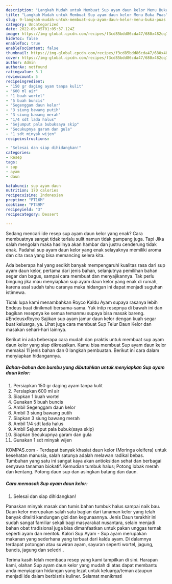 ```yaml
---
description: "Langkah Mudah untuk Membuat Sup ayam daun kelor Menu Buka Puas"
title: "Langkah Mudah untuk Membuat Sup ayam daun kelor Menu Buka Puas"
slug: 9-langkah-mudah-untuk-membuat-sup-ayam-daun-kelor-menu-buka-puas
category: Uncategorized
date: 2022-09-05T01:05:37.124Z
image: https://img-global.cpcdn.com/recipes/f3cd85bdd86cda47/680x482cq70/sup-ayam-daun-kelor-foto-resep-utama.jpg
hideToc: false
enableToc: true
enableTocContent: false
thumbnail: https://img-global.cpcdn.com/recipes/f3cd85bdd86cda47/680x482cq70/sup-ayam-daun-kelor-foto-resep-utama.jpg
cover: https://img-global.cpcdn.com/recipes/f3cd85bdd86cda47/680x482cq70/sup-ayam-daun-kelor-foto-resep-utama.jpg
author: Admin
authorAv: notfound
ratingvalue: 3.1
reviewcount: 5
recipeingredient:
- "150 gr daging ayam tanpa kulit"
- "600 ml air"
- "1 buah wortel"
- "5 buah buncis"
- "Segenggam daun kelor"
- "3 siung bawang putih"
- "3 siung bawang merah"
- "1/4 sdt lada halus"
- "Sejumput pala bubuksaya skip"
- "Secukupnya garam dan gula"
- "1 sdt minyak wijen"
recipeinstructions:

- "Selesai dan siap dihidangkan!"
categories:
- Resep
tags:
- sup
- ayam
- daun

katakunci: sup ayam daun 
nutrition: 170 calories
recipecuisine: Indonesian
preptime: "PT16M"
cooktime: "PT49M"
recipeyield: "3"
recipecategory: Dessert

---
```



Sedang mencari ide resep sup ayam daun kelor yang enak? Cara membuatnya sangat tidak terlalu sulit namun tidak gampang juga. Tapi Jika salah mengolah maka hasilnya akan hambar dan justru cenderung tidak enak. Padahal sup ayam daun kelor yang enak selayaknya memiliki aroma dan cita rasa yang bisa memancing selera kita.


Ada beberapa hal yang sedikit banyak mempengaruhi kualitas rasa dari sup ayam daun kelor, pertama dari jenis bahan, selanjutnya pemilihan bahan segar dan bagus, sampai cara membuat dan menyajikannya. Tak perlu bingung jika mau menyiapkan sup ayam daun kelor yang enak di rumah, karena asal sudah tahu caranya maka hidangan ini dapat menjadi suguhan istimewa.

Tidak lupa kami menambahkan Royco Kaldu Ayam supaya rasanya lebih Endeus buat dinikmati bersama-sama. Yuk intip resepnya di bawah ini dan bagikan resepnya ke semua temanmu supaya bisa masak bareng. ⠀⠀⠀⠀⠀ #EndeusxRoyco Sajikan sup ayam jamur daun kelor dengan kuah segar buat keluarga, ya. Lihat juga cara membuat Sup Telur Daun Kelor dan masakan sehari-hari lainnya.


Berikut ini ada beberapa cara mudah dan praktis untuk membuat sup ayam daun kelor yang siap dikreasikan. Kamu bisa membuat Sup ayam daun kelor memakai 11 jenis bahan dan 0 langkah pembuatan. Berikut ini cara dalam menyiapkan hidangannya.

<!--inarticleads1-->

##### Bahan-bahan dan bumbu yang dibutuhkan untuk menyiapkan Sup ayam daun kelor:

1. Persiapkan 150 gr daging ayam tanpa kulit
1. Persiapkan 600 ml air
1. Siapkan 1 buah wortel
1. Gunakan 5 buah buncis
1. Ambil Segenggam daun kelor
1. Ambil 3 siung bawang putih
1. Siapkan 3 siung bawang merah
1. Ambil 1/4 sdt lada halus
1. Ambil Sejumput pala bubuk(saya skip)
1. Siapkan Secukupnya garam dan gula
1. Gunakan 1 sdt minyak wijen


KOMPAS.com - Terdapat banyak khasiat daun kelor (Moringa oleifera) untuk kesehatan manusia, salah satunya adalah melawan radikal bebas. Tumbuhan yang satu ini sangat kaya akan antioksidan sehat dan berbagai senyawa tanaman biokatif. Kemudian tumbuk halus; Potong lobak merah dan kentang. Potong daun sup dan asingkan batang dan daun. 

<!--inarticleads2-->

##### Cara memasak Sup ayam daun kelor:


1. Selesai dan siap dihidangkan!

Panaskan minyak masak dan tumis bahan tumbuk halus sampai naik bau. Daun kelor merupakan salah satu bagian dari tanaman kelor yang telah banyak diteliti kandungan gizi dan kegunaannya. Jenis Daun terakhir ini sudah sangat familiar sekali bagi masyarakat nusantara, selain menjadi bahan obat tradisional juga bisa dimanfaatkan untuk pakan unggas ternak seperti ayam dan mentok. Kalori Sup Ayam - Sup ayam merupakan makanan yang sederhana yang terbuat dari kaldu ayam. Di dalamnya terdapat potongan atau suwiran ayam, sayuran seperti wortel, jagung, buncis, jagung dan seledri.. 

Terima kasih telah membaca resep yang kami tampilkan di sini. Harapan kami, olahan Sup ayam daun kelor yang mudah di atas dapat membantu anda menyiapkan hidangan yang lezat untuk keluarga/teman ataupun menjadi ide dalam berbisnis kuliner. Selamat menikmati

